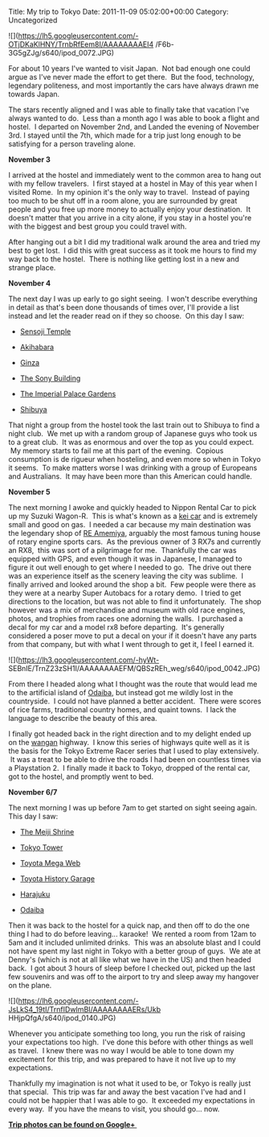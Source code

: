 Title: My trip to Tokyo
Date: 2011-11-09 05:02:00+00:00
Category: Uncategorized

![](https://lh5.googleusercontent.com/-OTjDKaKlHNY/TrnbRfEem8I/AAAAAAAAEI4
/F6b-3G5gZJg/s640/ipod_0072.JPG)

  


  

For about 10 years I've wanted to visit Japan.  Not bad enough one could argue
as I've never made the effort to get there.  But the food, technology,
legendary politeness, and most importantly the cars have always drawn me
towards Japan.

  

The stars recently aligned and I was able to finally take that vacation I've
always wanted to do.  Less than a month ago I was able to book a flight and
hostel.  I departed on November 2nd, and Landed the evening of November 3rd.
I stayed until the 7th, which made for a trip just long enough to be
satisfying for a person traveling alone.

  

**November 3**

  

I arrived at the hostel and immediately went to the common area to hang out
with my fellow travelers.  I first stayed at a hostel in May of this year when
I visited Rome.  In my opinion it's the only way to travel.  Instead of paying
too much to be shut off in a room alone, you are surrounded by great people
and you free up more money to actually enjoy your destination.  It doesn't
matter that you arrive in a city alone, if you stay in a hostel you're with
the biggest and best group you could travel with.

  

After hanging out a bit I did my traditional walk around the area and tried my
best to get lost.  I did this with great success as it took me hours to find
my way back to the hostel.  There is nothing like getting lost in a new and
strange place.

  

**November 4**

  

The next day I was up early to go sight seeing.  I won't describe everything
in detail as that's been done thousands of times over, I'll provide a list
instead and let the reader read on if they so choose.  On this day I saw:

  

  

  * [Sensoji Temple](http://en.wikipedia.org/wiki/Sens%C5%8D-ji)
  

  * [Akihabara](http://en.wikipedia.org/wiki/Akihabara)
  

  * [Ginza](http://en.wikipedia.org/wiki/Ginza)
  

  * [The Sony Building](http://en.wikipedia.org/wiki/Sony_Building_(Tokyo))
  

  * [The Imperial Palace Gardens](http://en.wikipedia.org/wiki/Imperial_Palace_Tokyo)
  

  * [Shibuya](http://en.wikipedia.org/wiki/Shibuya)
  
  

That night a group from the hostel took the last train out to Shibuya to find
a night club.  We met up with a random group of Japanese guys who took us to a
great club.  It was as enormous and over the top as you could expect.  My
memory starts to fail me at this part of the evening.  Copious consumption is
de rigueur when hosteling, and even more so when in Tokyo it seems.  To make
matters worse I was drinking with a group of Europeans and Australians.  It
may have been more than this American could handle.

  

**November 5**

  

The next morning I awoke and quickly headed to Nippon Rental Car to pick up my
Suzuki Wagon-R.  This is what's known as a [kei
car](http://en.wikipedia.org/wiki/Kei_car) and is extremely small and good on
gas.  I needed a car because my main destination was the legendary shop of [RE
Amemiya](http://en.wikipedia.org/wiki/RE_Amemiya), arguably the most famous
tuning house of rotary engine sports cars.  As the previous owner of 3 RX7s
and currently an RX8,  this was sort of a pilgrimage for me.  Thankfully the
car was equipped with GPS, and even though it was in Japanese, I managed to
figure it out well enough to get where I needed to go.  The drive out there
was an experience itself as the scenery leaving the city was sublime.  I
finally arrived and looked around the shop a bit.  Few people were there as
they were at a nearby Super Autobacs for a rotary demo.  I tried to get
directions to the location, but was not able to find it unfortunately.  The
shop however was a mix of merchandise and museum with old race engines,
photos, and trophies from races one adorning the walls.  I purchased a decal
for my car and a model rx8 before departing.  It's generally considered a
poser move to put a decal on your if it doesn't have any parts from that
company, but with what I went through to get it, I feel I earned it.

![](https://lh3.googleusercontent.com/-hyWt-
SEBnIE/TrnZ23zSH1I/AAAAAAAAEFM/QBSzREh_weg/s640/ipod_0042.JPG)

  

From there I headed along what I thought was the route that would lead me to
the artificial island of [Odaiba](http://en.wikipedia.org/wiki/Odaiba), but
instead got me wildly lost in the countryside.  I could not have planned a
better accident.  There were scores of rice farms, traditional country homes,
and quaint towns.  I lack the language to describe the beauty of this area.

  

I finally got headed back in the right direction and to my delight ended up on
the [wangan](http://en.wikipedia.org/wiki/Shuto_Expressway) highway.  I know
this series of highways quite well as it is the basis for the Tokyo Extreme
Racer series that I used to play extensively.  It was a treat to be able to
drive the roads I had been on countless times via a Playstation 2.  I finally
made it back to Tokyo, dropped of the rental car, got to the hostel, and
promptly went to bed.

  

**November 6/7**

  

The next morning I was up before 7am to get started on sight seeing again.
This day I saw:

  

  

  * [The Meiji Shrine](http://en.wikipedia.org/wiki/Meiji_Shrine)
  

  * [Tokyo Tower](http://en.wikipedia.org/wiki/Tokyo_tower)
  

  * [Toyota Mega Web](http://www.megaweb.gr.jp/About/en.html)
  

  * [Toyota History Garage](http://octanereport.com/tuned-cars/2010/08/18/toyota-history-garage-dream-museum.html)
  

  * [Harajuku](http://en.wikipedia.org/wiki/Harajuku)
  

  * [Odaiba](http://en.wikipedia.org/wiki/Odaiba)
  
  

Then it was back to the hostel for a quick nap, and then off to do the one
thing I had to do before leaving... karaoke!  We rented a room from 12am to
5am and it included unlimited drinks.  This was an absolute blast and I could
not have spent my last night in Tokyo with a better group of guys.  We ate at
Denny's (which is not at all like what we have in the US) and then headed
back.  I got about 3 hours of sleep before I checked out, picked up the last
few souvenirs and was off to the airport to try and sleep away my hangover on
the plane.

  

![](https://lh6.googleusercontent.com/-JsLkS4_19tI/TrnfIDwImBI/AAAAAAAAERs/Ukb
HHjpQfgA/s640/ipod_0140.JPG)

  

Whenever you anticipate something too long, you run the risk of raising your
expectations too high.  I've done this before with other things as well as
travel.  I knew there was no way I would be able to tone down my excitement
for this trip, and was prepared to have it not live up to my expectations.

  

Thankfully my imagination is not what it used to be, or Tokyo is really just
that special.  This trip was far and away the best vacation I've had and I
could not be happier that I was able to go.  It exceeded my expectations in
every way.  If you have the means to visit, you should go... now.

  

**[Trip photos can be found on Google+ ](https://plus.google.com/u/0/photos/108080768185966300282/albums/5672795029628700161)**

  


